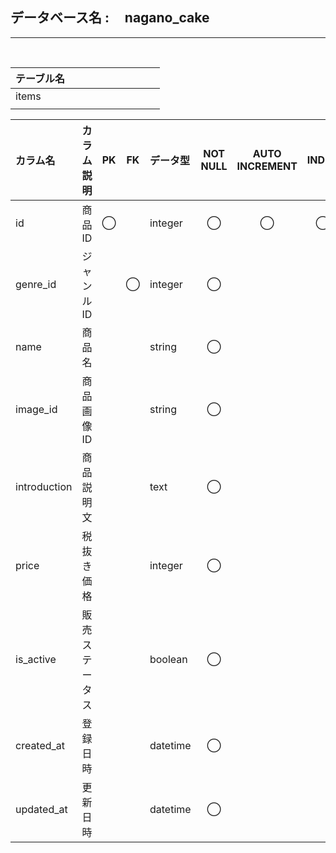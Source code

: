 <h2>データベース名 : &nbsp;&nbsp;&nbsp; nagano_cake</h2>

- - - -
<br>

								
| テーブル名 |     |     |     |     |     |     |     |     |     |
| :--------- | :-- | :-- | :-- | :-- | :-- | :-- | :-- | :-- | :-- |
| items      |     |     |     |     |     |     |     |     |     |
|            |     |     |     |     |     |     |     |     |     |

| カラム名     | カラム説明     | PK  | FK  | データ型 | NOT NULL | AUTO INCREMENT | INDEX | DEFAULT | 備考 |
| :----------- | :------------- | :-: | :-: | :------- | :------: | :------------: | :---: | :------ | :--- |
| id           | 商品ID         |  ◯  |     | integer  |    ◯     |       ◯        |   ◯   |         |      |
| genre_id     | ジャンルID     |     |  ◯  | integer  |    ◯     |                |       |         |      |
| name         | 商品名         |     |     | string   |    ◯     |                |       |         |      |
| image_id     | 商品画像ID     |     |     | string   |    ◯     |                |       |         |      |
| introduction | 商品説明文     |     |     | text     |    ◯     |                |       |         |      |
| price        | 税抜き価格     |     |     | integer  |    ◯     |                |       |         |      |
| is_active    | 販売ステータス |     |     | boolean  |    ◯     |                |       | TRUE    |      |
| created_at   | 登録日時       |     |     | datetime |    ◯     |                |       | now     |      |
| updated_at   | 更新日時       |     |     | datetime |    ◯     |                |       | now     |      |